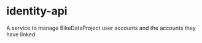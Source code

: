 # identity-api

A service to manage BikeDataProject user accounts and the accounts they have linked.
